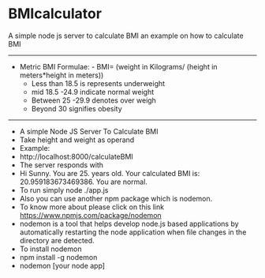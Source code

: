 # BMIcalculator
A simple node js server to calculate BMI
an example on how to calculate BMI
***********************************************************************************************************
* Metric BMI Formulae: - BMI= (weight in Kilograms/ (height in meters*height in meters))
  * Less than 18.5 is represents underweight
  * mid 18.5 -24.9 indicate normal weight
  * Between 25 -29.9 denotes over weigh
  * Beyond 30 signifies obesity
***********************************************************************************************************


 * A simple Node JS Server To Calculate BMI 
 * Take height and weight as operand
 * Example:
 * http://localhost:8000/calculateBMI
 * The server responds with
 * Hi Sunny. You are 25. years old. Your calculated BMI is: 20.959183673469386. You are normal. 
 * To run simply node ./app.js
 * Also you can use another npm package which is nodemon.
 * To know more about please click on this link https://www.npmjs.com/package/nodemon
 * nodemon is a tool that helps develop node.js based applications by automatically restarting the node application when file changes in the directory are detected.
 * To install nodemon
 * npm install -g nodemon
 * nodemon [your node app]

